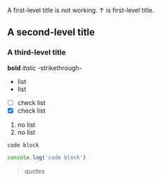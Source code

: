 A first-level title is not working. ↑ is first-level title.
## A second-level title
### A third-level title

**bold**
_italic_
-strikethrough-

- list
- list
- [ ] check list
- [x] check list
1. no list
1. no list

```
code block
````

```js
console.log('code block')
```

> quotes